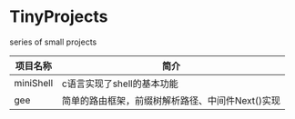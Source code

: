 # TinyProjects
series of small projects

项目名称 | 简介
---- | ----
miniShell | c语言实现了shell的基本功能    
gee | 简单的路由框架，前缀树解析路径、中间件Next()实现  
